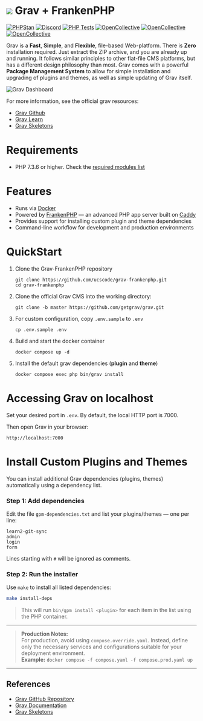 # ![](https://avatars1.githubusercontent.com/u/8237355?v=2&s=50) Grav &plus; FrankenPHP

[![PHPStan](https://img.shields.io/badge/PHPStan-enabled-brightgreen.svg?style=flat)](https://github.com/phpstan/phpstan)
[![Discord](https://img.shields.io/discord/501836936584101899.svg?logo=discord&colorB=728ADA&label=Discord%20Chat)](https://chat.getgrav.org)
 [![PHP Tests](https://github.com/getgrav/grav/workflows/PHP%20Tests/badge.svg?branch=develop)](https://github.com/getgrav/grav/actions?query=workflow%3A%22PHP+Tests%22) [![OpenCollective](https://opencollective.com/grav/tiers/backers/badge.svg?label=Backers&color=brightgreen)](#backers) [![OpenCollective](https://opencollective.com/grav/tiers/supporters/badge.svg?label=Supporters&color=brightgreen)](#supporters) [![OpenCollective](https://opencollective.com/grav/tiers/sponsors/badge.svg?label=Sponsors&color=brightgreen)](#sponsors)

Grav is a **Fast**, **Simple**, and **Flexible**, file-based Web-platform.  There is **Zero** installation required.  Just extract the ZIP archive, and you are already up and running.  It follows similar principles to other flat-file CMS platforms, but has a different design philosophy than most. Grav comes with a powerful **Package Management System** to allow for simple installation and upgrading of plugins and themes, as well as simple updating of Grav itself.

![Grav Dashboard](https://learn.getgrav.org/user/pages/05.admin-panel/01.introduction/admin-dashboard.png)

For more information, see the official grav resources:

- [Grav Github](https://github.com/getgrav/grav)
- [Grav Learn](https://learn.getgrav.org/17)
- [Grav Skeletons](https://getgrav.org/downloads/skeletons)

# Requirements

- PHP 7.3.6 or higher. Check the [required modules list](https://learn.getgrav.org/basics/requirements#php-requirements)

# Features

- Runs via [Docker](https://www.docker.com/)
- Powered by [FrankenPHP](https://frankenphp.dev/) — an advanced PHP app server built on [Caddy](https://caddyserver.com/)
- Provides support for installing custom plugin and theme dependencies
- Command-line workflow for development and production environments

# QuickStart

1. Clone the Grav-FrankenPHP repository
   ```
   git clone https://github.com/ucscode/grav-frankenphp.git
   cd grav-frankenphp
   ```

2. Clone the official Grav CMS into the working directory:
   ```
   git clone -b master https://github.com/getgrav/grav.git
   ```

3. For custom configuration, copy `.env.sample` to `.env`
   ```
   cp .env.sample .env
   ```

4. Build and start the docker container
   ```
   docker compose up -d
   ```

5. Install the default grav dependencies (**plugin** and **theme**)
   ```
   docker compose exec php bin/grav install
   ```

# Accessing Grav on localhost

Set your desired port in `.env`. By default, the local HTTP port is 7000.

Then open Grav in your browser:

```
http://localhost:7000
```

# Install Custom Plugins and Themes

You can install additional Grav dependencies (plugins, themes) automatically using a dependency list.

### Step 1: Add dependencies

Edit the file `gpm-dependencies.txt` and list your plugins/themes — one per line:

```
learn2-git-sync
admin
login
form
```

Lines starting with `#` will be ignored as comments.

### Step 2: Run the installer

Use `make` to install all listed dependencies:

```bash
make install-deps
```

> This will run `bin/gpm install <plugin>` for each item in the list using the PHP container.

---

> **Production Notes:** \
> For production, avoid using `compose.override.yaml`. Instead, define only the necessary services and configurations suitable for your deployment environment. \
> **Example:** `docker compose -f compose.yaml -f compose.prod.yaml up` 

---

## References

* [Grav GitHub Repository](https://github.com/getgrav/grav)
* [Grav Documentation](https://learn.getgrav.org/17)
* [Grav Skeletons](https://getgrav.org/downloads/skeletons)
